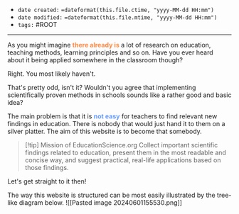 - `date created:` `=dateformat(this.file.ctime, "yyyy-MM-dd HH:mm")`
- `date modified:` `=dateformat(this.file.mtime, "yyyy-MM-dd HH:mm")`
- `tags:` #ROOT

***

As you might imagine <span style="color: #F84;"><b>there already is</b></span> a lot of research on education, teaching methods, learning principles and so on. Have you ever heard about it being applied somewhere in the classroom though?

Right. You most likely haven't.

That's pretty odd, isn't it? Wouldn't you agree that implementing scientifically proven methods in schools sounds like a rather good and basic idea?

The main problem is that it is <span style="color: #69F;"><b>not easy</b></span> for teachers to find relevant new findings in education. There is nobody that would just hand it to them on a silver platter. The aim of this website is to become that somebody.

> [!tip] Mission of EducationScience.org
> Collect important scientific findings related to education, present them in the most readable and concise way, and suggest practical, real-life applications based on those findings.

Let's get straight to it then!

The way this website is structured can be most easily illustrated by the tree-like diagram below.
![[Pasted image 20240601155530.png]]

